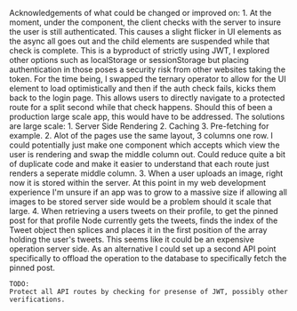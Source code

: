 Acknowledgements of what could be changed or improved on:
    1. At the moment, under the <ProtectedRoutes /> component, the client checks with the server to insure the user is still authenticated. This causes a slight flicker in UI elements as the async all goes out and the child elements are suspended while that check is complete. This is a byproduct of strictly using JWT, I explored other options such as localStorage or sessionStorage but placing authentication in those poses a security risk from other websites taking the token. For the time being, I swapped the ternary operator to allow for the UI element to load optimistically and then if the auth check fails, kicks them back to the login page. This allows users to directly navigate to a protected route for a split second while that check happens. Should this of been a production large scale app, this would have to be addressed. The solutions are large scale: 1. Server Side Rendering 2. Caching 3. Pre-fetching for example.
    2. Alot of the pages use the same layout, 3 columns one row. I could potentially just make one component which accepts which view the user is rendering and swap the middle column out. Could reduce quite a bit of duplicate code and make it easier to understand that each route just renders a seperate middle column.
    3. When a user uploads an image, right now it is stored within the server. At this point in my web development experience I'm unsure if an app was to grow to a massive size if allowing all images to be stored server side would be a problem should it scale that large.
    4. When retrieving a users tweets on their profile, to get the pinned post for that profile Node currently gets the tweets, finds the index of the Tweet object then splices and places it in the first position of the array holding the user's tweets. This seems like it could be an expensive operation server side. As an alternative I could set up a second API point specifically to offload the operation to the database to specifically fetch the pinned post.

    TODO:
    Protect all API routes by checking for presense of JWT, possibly other verifications.